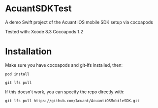 # AcuantSDKTest
A demo Swift project of the Acuant iOS mobile SDK setup via cocoapods

Tested with:
Xcode 8.3
Cocoapods 1.2

# Installation

Make sure you have cocoapods and git-lfs installed, then:

    pod install
    
    git lfs pull
    
If this doesn't work, you can specify the repo directly with:

    git lfs pull https://github.com/Acuant/AcuantiOSMobileSDK.git
